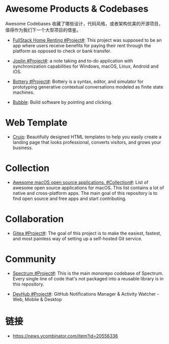 # Awesome Products & Codebases

Awesome Codebases 收藏了哪些设计，代码风格，或者架构优美的开源项目，值得作为我们下一个大型项目的借鉴。

- [FullStack Home Renting #Project#](https://github.com/TrillCyborg/fullstack): This project was supposed to be an app where users receive benefits for paying their rent through the platform as opposed to check or bank transfer.

- [Joplin #Project#](https://github.com/laurent22/joplin): a note taking and to-do application with synchronization capabilities for Windows, macOS, Linux, Android and iOS.

- [Bottery #Project#](https://github.com/google/bottery): Bottery is a syntax, editor, and simulator for prototyping generative contextual conversations modeled as finite state machines.

- [Bubble](https://bubble.is/): Build software by pointing and clicking.

# Web Template

- [Cruip](https://cruip.com): Beautifully designed HTML templates to help you easily create a landing page that looks professional, converts visitors, and grows your business.

# Collection

- [Awesome macOS open source applications. #Collection#](https://github.com/serhii-londar/open-source-mac-os-apps): List of awesome open source applications for macOS. This list contains a lot of native and cross-platform apps. The main goal of this repository is to find open source and free apps and start contributing.

# Collaboration

- [Gitea #Project#](https://github.com/go-gitea/gitea): The goal of this project is to make the easiest, fastest, and most painless way of setting up a self-hosted Git service.

# Community

- [Spectrum #Project#](https://github.com/withspectrum/spectrum): This is the main monorepo codebase of Spectrum. Every single line of code that's not packaged into a reusable library is in this repository.

- [DevHub #Project#](https://github.com/devhubapp/devhub): GitHub Notifications Manager & Activity Watcher - Web, Mobile & Desktop

# 链接

- https://news.ycombinator.com/item?id=20556336
